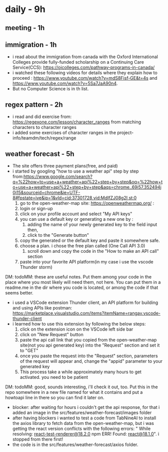 # daily - 9h 

## meeting - 1h

## immigration - 1h
* i read about the immigration from canada with the Oxford International Colleges provide fully-funded scholarship on a Continuing Care Service(CCS): https://oicolleges.com/pathway-programs-in-canada/
* i watched these following videos for details where they explain how to proceed : https://www.youtube.com/watch?v=mdS8Fisf-GE&t=4s and https://www.youtube.com/watch?v=5Sa7JaA90n4.
* But no Computer Science is in th list.

## regex pattern - 2h
* i read and did exercise from: https://regexone.com/lesson/character_ranges from matching characters to character ranges 
* i added some exercises of character ranges in the project-info/teamdm/tech/regex/range 


## weather forecast - 5h
* The site offers three payment plans(free, and paid)
* i started by googling "how to use a weather api" step by step from:https://www.google.com/search?q=%22how+to+use+a+weather+api%22+step+by+step&oq=%22how+to+use+a+weather+api%22+step+by+step&aqs=chrome..69i57.352494j0j15&sourceid=chrome&ie=UTF-8#fpstate=ive&ip=1&vld=cid:37301728,vid:MdIfZJ08g2I,st:0
  1. go to the open-weather-map site: https://openweathermap.org/ :
  2. login or sign-up
  3. click on your profile account and select "My API keys"
  4. you can use a default key or generating a new one by :
     1. adding the name of your newly generated key to the field input then, 
     2. click to the "Generate button"
  5. copy the generated or the default key and paste it somewhere safe.
  6. choose a plan. i chose the free plan called (One Call API 3.0)
     1. scroll down and copy the code in the "How to make an API call" section
  7. paste into your favorite API platform(in my case i use the vscode Thunder storm)

DM: todoMM: these are useful notes. Put them among your code in the place where you most likely will need them, not here. You can put them in a readme.me in the dir where you code is located, or among the code if that seems better.

* i used a VSCode extension Thunder client, an API platform for building and using APIs like postman: https://marketplace.visualstudio.com/items?itemName=rangav.vscode-thunder-client
* i learned how to use this extension by following the below steps:
  1. click on the extension icon on the VSCode left side bar
  2. click on "New Request" button
  3. paste the api call link that you copied from the open-weather-map site(not you api generated key) into the "Request" section and set it to "GET"
  4. once you paste the request into the "Request" section, parameters of the request will appear and, change the "appid" parameter to your generated key
  5. This process take a while approximately many hours to get activated. you need to be patient
  
DM: todoMM: good, sounds interesting, i'll check it out, too. Put this in the repo somewhere in a new file named for what it contains and put a howtoapi line in there so you can find it later on. 

* blocker: after waiting for hours i couldn't get the api response, for that i added an image in the src/features/weather-forecast/images folder
* after having blockers i wanted to test a code from TabNineAI to install the axios library to fetch data from the open-weather-map, but i was getting the react version conflicts with the following errors: " While resolving: react-test-renderer@18.2.0
npm ERR! Found: react@18.1.0". i stopped from there first!
* the code is in the src/features/weather-forecast/axios folder.

